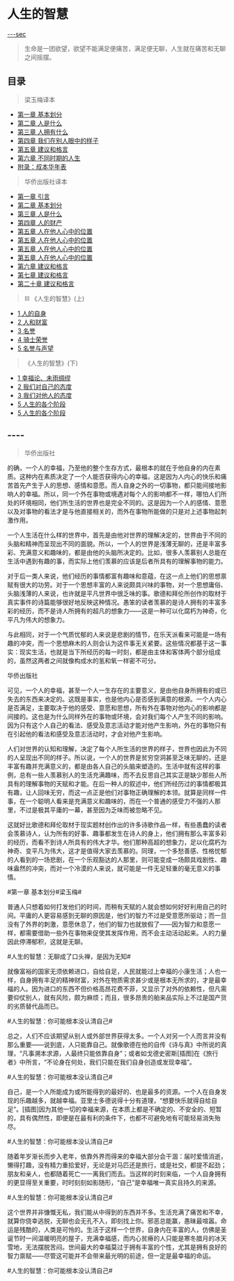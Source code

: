 <link href="../css/style.css" rel="stylesheet" type="text/css" />

# 人生的智慧
<span class="r">[---sec](人生的智慧/sec.md)

> 生命是一团欲望，欲望不能满足便痛苦，满足便无聊，人生就在痛苦和无聊之间摇摆。

## 目录

<div class="">

> 梁玉梅译本

+ [第一章 基本划分](人生的智慧/1.md)
+ [第二章 人是什么](人生的智慧/2.md)
+ [第三章 人拥有什么](人生的智慧/3.md)
+ [第四章 我们在别人眼中的样子](人生的智慧/4.md)
+ [第五章 建议和格言](人生的智慧/5.md)
+ [第六章 不同时期的人生](人生的智慧/6.md)
+ [附录：叔本华年表](人生的智慧/7.md)

> 华侨出版社译本

+ [第一章 引言](人生的智慧/Ⅱ/preface.md)
+ [第二章 基本划分](人生的智慧/Ⅱ/2.md)
+ [第三章 人是什么](人生的智慧/Ⅱ/3.md)
+ [第四章 人的财产](人生的智慧/Ⅱ/4.md)
+ [第五章 人在他人心中的位置](人生的智慧/Ⅱ/5-1.md)
+ [第五章 人在他人心中的位置](人生的智慧/Ⅱ/5-2.md)
+ [第五章 人在他人心中的位置](人生的智慧/Ⅱ/5-3.md)
+ [第五章 人在他人心中的位置](人生的智慧/Ⅱ/5-4.md)
+ [第六章 建议和格言](人生的智慧/Ⅱ/6.md)
+ [第七章 建议和格言](人生的智慧/Ⅱ/7.md)
+ [第二十章 建议和格言](人生的智慧/Ⅱ/20.md)

> Ⅲ 《人生的智慧》(上)

+ [1 人的自身](人生的智慧/Ⅲ/1.md)
+ [2 人和财富](人生的智慧/Ⅲ/2.md)
+ [3 名誉](人生的智慧/Ⅲ/3.md)
+ [4 骑士荣誉](人生的智慧/Ⅲ/4.md)
+ [5 名誉与声望](人生的智慧/Ⅲ/5.md)

> 《人生的智慧》(下)

+ [1 幸福论、未雨绸缪](人生的智慧/Ⅲ/6.md)
+ [2 我们对自己的态度](人生的智慧/Ⅲ/7.md)
+ [3 我们对他人的态度](人生的智慧/Ⅲ/8.md)
+ [5 人生的各个阶段](人生的智慧/Ⅲ/9.md)
+ [5 人生的各个阶段](人生的智慧/Ⅲ/10.md)

</div>

##  ----

> 华侨出版社

<div class="p">

的确，一个人的幸福，乃至他的整个生存方式，最根本的就在于他自身的内在素质。这种内在素质决定了一个人能否获得内心的幸福，这是因为人内心的快乐和痛苦首先产生于人的思想、感情和意愿。而人自身之外的一切事物，都只能间接地影响人的幸福。所以，同一个外在事物或境遇对每个人的影响都不一样，哪怕人们所处的环境相同，他们所生活的世界也是完全不同的。这是因为一个人的感情、意愿以及对事物的看法才是与他直接相关的，而外在事物所能做的只是对上述事物起刺激作用。

<span class="wavy">一个人生活在什么样的世界中，首先是由他对世界的理解决定的，世界由于不同的头脑和精神而呈现出不同的面貌。所以，一个人的世界是浅薄无聊的，还是丰富多彩、充满意义和趣味的，都是由他的头脑所决定的。比如，很多人羡慕别人总能在生活中遇到有趣的事，而实际上他们羡慕的应该是后者所具有的理解事物的能力。

对于后一类人来说，他们经历的事情都富有趣味和意蕴，在这一点上他们的思想禀赋有很大的功劳。对于一个思想丰富的人来说颇具兴味的事物，对一个思想庸俗、头脑浅薄的人来说，也许就是平凡世界中很乏味的事。歌德和拜伦所创作的取材于真实事件的诗篇能够很好地反映这种情况。愚笨的读者羡慕的是诗人拥有的丰富多彩的经历，而不是诗人所拥有的超凡的想象力——这是一种可以化腐朽为神奇，化平凡为伟大的想象力。

与此相同，对于一个气质忧郁的人来说是悲剧的情节，在乐天派看来可能是一场有趣的冲突，而一个思想麻木的人则会认为这件事无关紧要。这些情况都基于这一事实：现实生活，也就是当下所经历的每一时刻，都是由主体和客体两个部分组成的，虽然这两者之间就像构成水的氢和氧一样密不可分。

<span class="r">华侨出版社

可见，一个人的幸福，甚至一个人一生存在的主要意义，是由他自身所拥有的或已失去的东西来决定的。这既是事实，也是他内心是否感到满意的根源。一个人内心是否满足，主要取决于他的感受、意愿和思想，所有外在事物对他内心的影响都是间接的。这也是为什么同样外在的事物或环境，会对我们每个人产生不同的影响。因为只有这个人自己的看法、感受及意志活动才能对他产生影响，外在的事物只有在引起他的看法和感受及意志活动时，才会对他产生影响。

<span class="wavy">人们对世界的认知和理解，决定了每个人所生活的世界的样子，世界也因此为不同的人呈现出不同的样子。所以说，一个人的世界是贫穷空洞甚至乏味无聊的，还是丰富有趣并充满意义的，都是由各人自己的头脑来塑造的。生活中就有这样的事例，总有一些人羡慕别人的生活充满趣味，而不去反思自己其实正是缺少那些人所具有的理解事物的天赋和才能。在后一种人的叙述中，他们所经历过的事情都极其有趣，让人回味无穷，而这一点正是他们对事物正确理解的本领。就算是同样一件事，在一个聪明人看来是充满意义和趣味的，而在一个普通的感受力不强的人那里，不过是极其平庸的一幕，甚至因为乏味而被忽略不见。

这就好比歌德和拜伦取材于现实题材创作出的许多诗歌作品一样，有些愚蠢的读者会羡慕诗人，认为所有的好事、趣事都发生在诗人的身上，他们拥有那么丰富多彩的经历，而看不到诗人所具有的伟大才华。他们那种高超的想象力，足以化腐朽为神奇、变平凡为伟大，这才是值得大家去羡慕的。同理，一个多愁善感、性格忧郁的人看到的一场悲剧，在一个乐观豁达的人那里，则可能变成一场颇具戏剧性、趣味盎然的冲突，而对一个冷漠的人来说，就可能是一件无足轻重的毫无意义的事情。

<span class="r">#第一章 基本划分#梁玉梅#

</div>


<div class="p">
<div class="wavy">

普通人只想着如何打发他们的时间，而稍有天赋的人就会想如何好好利用自己的时间。平庸的人更容易感到无聊的原因是，他们的智力不过是受意愿所驱动；而一旦没有了外界的刺激，意愿休息了，他们的智力也就放假了——因为智力和意愿一样，都需要借助一些外在事物来促使其发挥作用，而不会主动活动起来。人的力量因此停滞郁积，这就是无聊。

</div>
</div>

<span class="r">#人生的智慧：无聊成了口头禅，是因为无知#



<div class="p">

就像富裕的国家无须依赖进口，自给自足，人民就能过上幸福的小康生活；人也一样，自身拥有丰足的精神财富，对外在物质需求甚少或是根本无所求的，才是最幸福的人。因为进口的东西不但价格高昂花费不菲，又显示了对外的依赖性，但凡需要仰仗别人，就有风险，颇为麻烦；而且，很多昂贵的舶来品实际上不过是国产货的劣质替代品而已。

<span class="r">#人生的智慧：你可能根本没认清自己#

</div>


<div class="p">

总之，人们不应该期望从别人或外部世界获得太多。一个人对另一个人而言并没有那么重要——说到底，人只能靠自己。就像歌德在他的自传《诗与真》中所说的真理，“凡事溯本求源，人最终只能依靠自身”；或者如戈德史密斯[插图]在《旅行者》中所言，“不论身在何处，我们只能在我们自身创造或发现幸福”。

<span class="r">#人生的智慧：你可能根本没认清自己#

自己，是一个人所能成为或所能得到的最好的、也是最多的资源。一个人在自身发现的乐趣越多，就越幸福。亚里士多德说得十分有道理，“想要快乐就得自给自足”。[插图]因为其他一切的幸福来源，在本质上都是不确定的、不安全的、短暂的，具有偶然性，即便是在最有利的条件下，也都不可避免地有可能轻易消失殆尽。

<span class="r">#人生的智慧：你可能根本没认清自己#

</div>


<div class="p">

随着年岁渐长而步入老年，依靠外界而得来的幸福大部分会干涸：届时爱情消逝，懒得打趣，没有精力重拾爱好，无论是对马匹还是旅行，或是社交，都提不起劲；朋友和亲人，也都随着死亡一一离我们而去。当这样的时刻来临，一个人自身拥有的更显得至关重要，时时刻刻如影随形，“自己”是幸福唯一真实且持久的来源。

<span class="r">#人生的智慧：你可能根本没认清自己#

</div>


<div class="p">

这个世界并非慷慨无私，我们能从中得到的东西并不多。生活充满了痛苦和不幸，就算你侥幸逃脱，无聊也会无孔不入，即刻找上你。邪恶总能赢，愚昧最喧嚣。命运是残酷的，人类是可怜的。生活于这样一个世界，自身内在丰富的人，仿佛是圣诞节时一间温暖明亮的屋子，充满幸福感，而内心贫瘠的人只能是寒冬腊月的冰天雪地，无法摆脱苦闷。世间最大的幸福莫过于拥有丰富的个性，尤其是拥有良好的智力禀赋——尽管这可能并不会带来最光明的前途，但一定是最幸福的命运。


</div>

<span class="r">#人生的智慧：你可能根本没认清自己#
